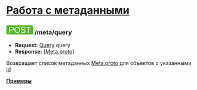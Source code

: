 [Работа с метаданными](../index.md)
===================================

### ![POST](../../../img/post.png) /meta/query
* **Request:** [Query](../../../types/types.md#query) query
* **Response:** [[Meta.proto](../../../types/types.md#metaproto)]

Возвращает список метаданных [Meta.proto](../../../types/types.md#metaproto) 
для объектов с указанными [id](../../../types/types.md#metaproto)

**[Примеры](examples/query.md)**